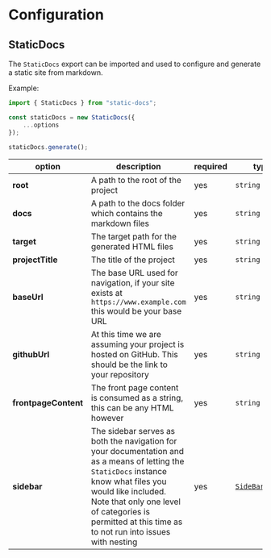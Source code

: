 # Configuration

## StaticDocs

The `StaticDocs` export can be imported and used to configure and generate a static site from markdown.

Example:
```js
import { StaticDocs } from "static-docs";

const staticDocs = new StaticDocs({
    ...options
});

staticDocs.generate();
```

| option | description | required | type | example |
|-|-|-|-|-|
|**root**| A path to the root of the project | yes | `string` | `path.resolve(__dirname)` |
|**docs**| A path to the docs folder which contains the markdown files | yes | `string` | `path.resolve(__dirname, "docs")` |
|**target**|The target path for the generated HTML files | yes | `string` | `path.resolve(__dirname, "www")` |
|**projectTitle**| The title of the project | yes | `string` | `"My Project"` |
|**baseUrl**| The base URL used for navigation, if your site exists at `https://www.example.com` this would be your base URL | yes | `string` | `"https://www.example.com"` |
|**githubUrl**|At this time we are assuming your project is hosted on GitHub. This should be the link to your repository| yes | `string` |`"https://github.com/myusername/myprojectname"` |
|**frontpageContent**| The front page content is consumed as a string, this can be any HTML however | yes | `string` | `"<h1>My Project</h1><p>Welcome to the documentation site for my project.</p>` |
|**sidebar**| The sidebar serves as both the navigation for your documentation and as a means of letting the `StaticDocs` instance know what files you would like included. Note that only one level of categories is permitted at this time as to not run into issues with nesting | yes | [`SideBarConfig`](https://github.com/janechu/static-docs/blob/main/src/sidebar.ts) | see type |
